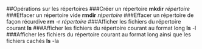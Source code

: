 ##Opérations sur les répertoires
###Créer un répertoire
**mkdir** *répertoire*
###Effacer un répertoire vide
**rmdir** *répertoire*
###Effacer un répertoire de façon récurdive
**rm** -r *répertoire*
###Afficher les fichiers du répertoire courant
**ls**
###Afficher les fichiers du répertoire courant au format long
**ls** -l
###Afficher les fichiers du répertoire courant au format long ainsi que les fichiers cachés
**ls** -la
